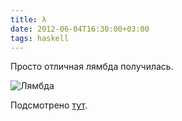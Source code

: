 ```yaml
---
title: λ
date: 2012-06-04T16:30:00+03:00
tags: haskell
---
```


Просто отличная лямбда получилась.

![](http://c358655.r55.cf1.rackcdn.com/lambda.jpg "Лямбда")

Подсмотрено [тут](http://00vapour.deviantart.com/art/Lambda-255693641).